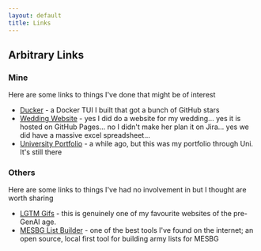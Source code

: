 ```yaml
---
layout: default
title: Links
---
```



## Arbitrary Links

### Mine

Here are some links to things I've done that might be of interest
- [Ducker](https://ducker.soane.io/) - a Docker TUI I built that got a bunch of GitHub stars
- [Wedding Website](https://wedding.soane.io/) - yes I did do a website for my wedding... yes it is hosted on GitHub Pages... no I didn't make her plan it on Jira... yes we did have a massive excel spreadsheet...
- [University Portfolio](https://portfolio.soane.io/) - a while ago, but this was my portfolio through Uni.  It's still there

### Others
Here are some links to things I've had no involvement in but I thought are worth sharing

- [LGTM Gifs](https://www.lgtmgifs.com/) - this is genuinely one of my favourite websites of the pre-GenAI age.
- [MESBG List Builder](https://v2024.mesbg-list-builder.com/) - one of the best tools I've found on the internet; an open source, local first tool for building army lists for MESBG

